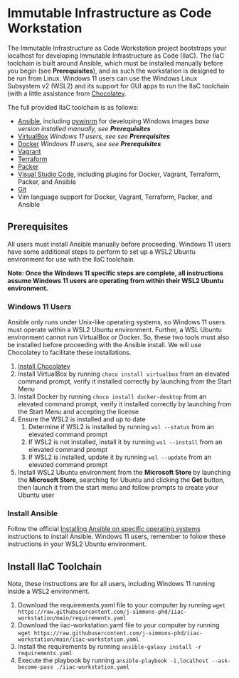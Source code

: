 # Immutable Infrastructure as Code Workstation

The Immutable Infrastructure as Code Workstation project bootstraps your localhost for developing Immutable Infrastructure as Code (IIaC). The IIaC toolchain is built around Ansible, which must be installed manually before you begin (see **Prerequisites**), and as such the workstation is designed to be run from Linux.  Windows 11 users can use the Windows Linux Subsystem v2 (WSL2) and its support for GUI apps to run the IIaC toolchain (with a little assistance from [Chocolatey](https://chocolatey.org/).

The full provided IIaC toolchain is as follows:

- [Ansible](https://www.ansible.com/), including [pywinrm](https://github.com/diyan/pywinrm) for developing Windows images *base version installed manually, see **Prerequisites***
- [VirtualBox](https://www.virtualbox.org/) *Windows 11 users, see see **Prerequisites***
- [Docker](https://www.docker.com/) *Windows 11 users, see see **Prerequisites***
- [Vagrant](https://www.vagrantup.com)
- [Terraform](https://www.terraform.io/)
- [Packer](https://www.packer.io/)
- [Visual Studio Code](https://code.visualstudio.com/), including plugins for Docker, Vagrant, Terraform, Packer, and Ansible
- [Git](https://git-scm.com/)
- Vim language support for Docker, Vagrant, Terraform, Packer, and Ansible

## Prerequisites

All users must install Ansible manually before proceeding.  Windows 11 users have some additional steps to perform to set up a WSL2 Ubuntu environment for use with the IIaC toolchain.

**Note: Once the Windows 11 specific steps are complete, all instructions assume Windows 11 users are operating from within their WSL2 Ubuntu environment.**

### Windows 11 Users

Ansible only runs under Unix-like operating systems, so Windows 11 users must operate within a WSL2 Ubuntu environment.  Further, a WSL Ubuntu environment cannot run VirtualBox or Docker.  So, these two tools must also be installed before proceeding with the Ansible install.  We will use Chocolatey to facilitate these installations.

1. [Install Chocolatey](https://chocolatey.org/install)
1. Install VirtualBox by running `choco install virtualbox` from an elevated command prompt, verify it installed correctly by launching from the Start Menu
1. Install Docker by running  `choco install docker-desktop` from an elevated command prompt, verify it installed correctly by launching from the Start Menu and accepting the license
1. Ensure the WSL2 is installed and up to date
    1. Determine if WSL2 is installed by running `wsl --status` from an elevated command prompt
    1. If WSL2 is not installed, install it by running `wsl --install` from an elevated command prompt
    1. If WSL2 is installed, update it by running `wsl --update` from an elevated command prompt
1. Install WSL2 Ubuntu environment from the **Microsoft Store** by launching the **Microsoft Store**, searching for Ubuntu and clicking the **Get** button, then launch it from the start menu and follow prompts to create your Ubuntu user

### Install Ansible

Follow the official [Installing Ansible on specific operating systems](https://docs.ansible.com/ansible/latest/installation_guide/intro_installation.html#installing-ansible-on-specific-operating-systems) instructions to install Ansible.  Windows 11 users, remember to follow these instructions in your WSL2 Ubuntu environment.

## Install IIaC Toolchain

Note, these instructions are for all users, including Windows 11 running inside a WSL2 environment.

1. Download the requirements.yaml file to your computer by running `wget https://raw.githubusercontent.com/j-simmons-phd/iiac-workstation/main/requirements.yaml`
1. Download the iiac-workstation.yaml file to your computer by running `wget https://raw.githubusercontent.com/j-simmons-phd/iiac-workstation/main/iiac-workstation.yaml`
1. Install the requirements by running `ansible-galaxy install -r requirements.yaml`
1. Execute the playbook by running `ansible-playbook -i,localhost --ask-become-pass ./iiac-workstation.yaml`

